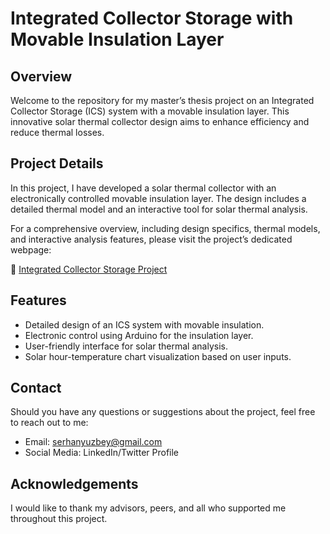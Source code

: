 <!DOCTYPE html>
<html>

<head>
  <meta charset="utf-8">
  <meta name="viewport" content="width=device-width, initial-scale=1.0">
  <link rel="stylesheet" href="https://stackedit.io/style.css" />
</head>

<body class="stackedit">
  <div class="stackedit__html"><h1 id="integrated-collector-storage-with-movable-insulation-layer">Integrated Collector Storage with Movable Insulation Layer</h1>
<h2 id="overview">Overview</h2>
<p>Welcome to the repository for my master’s thesis project on an Integrated Collector Storage (ICS) system with a movable insulation layer. This innovative solar thermal collector design aims to enhance efficiency and reduce thermal losses.</p>
<h2 id="project-details">Project Details</h2>
<p>In this project, I have developed a solar thermal collector with an electronically controlled movable insulation layer. The design includes a detailed thermal model and an interactive tool for solar thermal analysis.</p>
<p>For a comprehensive overview, including design specifics, thermal models, and interactive analysis features, please visit the project’s dedicated webpage:</p>
<p>🔗 <a href="https://serhanyuzbey.com/project_1">Integrated Collector Storage Project</a></p>
<h2 id="features">Features</h2>
<ul>
<li>Detailed design of an ICS system with movable insulation.</li>
<li>Electronic control using Arduino for the insulation layer.</li>
<li>User-friendly interface for solar thermal analysis.</li>
<li>Solar hour-temperature chart visualization based on user inputs.</li>
</ul>
<h2 id="contact">Contact</h2>
<p>Should you have any questions or suggestions about the project, feel free to reach out to me:</p>
<ul>
<li>Email: <a href="mailto:serhanyuzbey@gmail.com">serhanyuzbey@gmail.com</a></li>
<li>Social Media: LinkedIn/Twitter Profile</li>
</ul>
<h2 id="acknowledgements">Acknowledgements</h2>
<p>I would like to thank my advisors, peers, and all who supported me throughout this project.</p>
</div>
</body>

</html>
